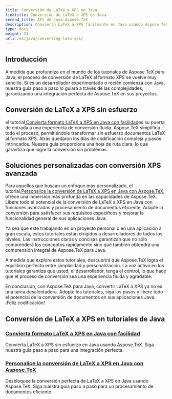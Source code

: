 ```yaml
---
title: Conversión de LaTeX a XPS en Java
linktitle: Conversión de LaTeX a XPS en Java
second_title: API de Java Aspose.TeX
description: Convierta LaTeX a XPS fácilmente en Java usando Aspose.TeX. Guía paso a paso para una integración perfecta y un procesamiento de documentos eficiente.
type: docs
weight: 23
url: /es/java/converting-lato-xps/
---
```

## Introducción

A medida que profundiza en el mundo de los tutoriales de Aspose.TeX para Java, el proceso de conversión de LaTeX al formato XPS se vuelve muy sencillo. Si es un desarrollador experimentado o recién comienza con Java, nuestra guía paso a paso lo guiará a través de las complejidades, garantizando una integración perfecta de Aspose.TeX en sus proyectos.

## Conversión de LaTeX a XPS sin esfuerzo
 el tutorial,[Convierta formato LaTeX a XPS en Java con facilidad](./simple-xps-conversion/)es su puerta de entrada a una experiencia de conversión fluida. Aspose.TeX simplifica todo el proceso, permitiéndole transformar sin esfuerzo documentos LaTeX al formato XPS. Atrás quedaron los días de codificación compleja y pasos intrincados. Nuestra guía proporciona una hoja de ruta clara, lo que garantiza que logre la conversión sin problemas.

## Soluciones personalizadas con conversión XPS avanzada
 Para aquellos que buscan un enfoque más personalizado, el tutorial,[Personalice la conversión de LaTeX a XPS en Java con Aspose.TeX](./advanced-xps-conversion/), ofrece una inmersión más profunda en las capacidades de Aspose.TeX. Libere todo el potencial de la conversión de LaTeX a XPS en Java con funciones avanzadas y procesamiento de documentos eficiente. Adapte la conversión para satisfacer sus requisitos específicos y mejorar la funcionalidad general de sus aplicaciones Java.

Ya sea que esté trabajando en un proyecto personal o en una aplicación a gran escala, estos tutoriales están dirigidos a desarrolladores de todos los niveles. Las instrucciones claras y concisas garantizan que no sólo comprenderá los conceptos rápidamente sino que también obtendrá una comprensión integral de Aspose.TeX para Java.

A medida que explore estos tutoriales, descubrirá que Aspose.TeX logra el equilibrio perfecto entre simplicidad y personalización. La voz activa en los tutoriales garantiza que usted, el desarrollador, tenga el control, lo que hace que el proceso de conversión sea una experiencia fluida y agradable.

En conclusión, con Aspose.TeX para Java, convertir LaTeX a XPS ya no es una tarea desalentadora. Adopte los tutoriales, siga los pasos y libere todo el potencial de la conversión de documentos en sus aplicaciones Java. ¡Feliz codificación!
## Conversión de LaTeX a XPS en tutoriales de Java
### [Convierta formato LaTeX a XPS en Java con facilidad](./simple-xps-conversion/)
Convierta LaTeX a XPS sin esfuerzo en Java usando Aspose.TeX. Siga nuestra guía paso a paso para una integración perfecta.
### [Personalice la conversión de LaTeX a XPS en Java con Aspose.TeX](./advanced-xps-conversion/)
Desbloquee la conversión perfecta de LaTeX a XPS en Java usando Aspose.TeX. Siga nuestra guía paso a paso para un procesamiento de documentos eficiente.